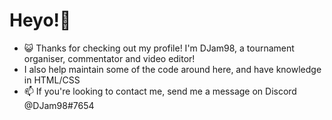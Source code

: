 # Heyo!👋
- 😺 Thanks for checking out my profile! I'm DJam98, a tournament organiser, commentator and video editor!
- I also help maintain some of the code around here, and have knowledge in HTML/CSS
- 📫 If you're looking to contact me, send me a message on Discord @DJam98#7654

<!---
DJam98/DJam98 is a ✨ special ✨ repository because its `README.md` (this file) appears on your GitHub profile.
You can click the Preview link to take a look at your changes.
--->
